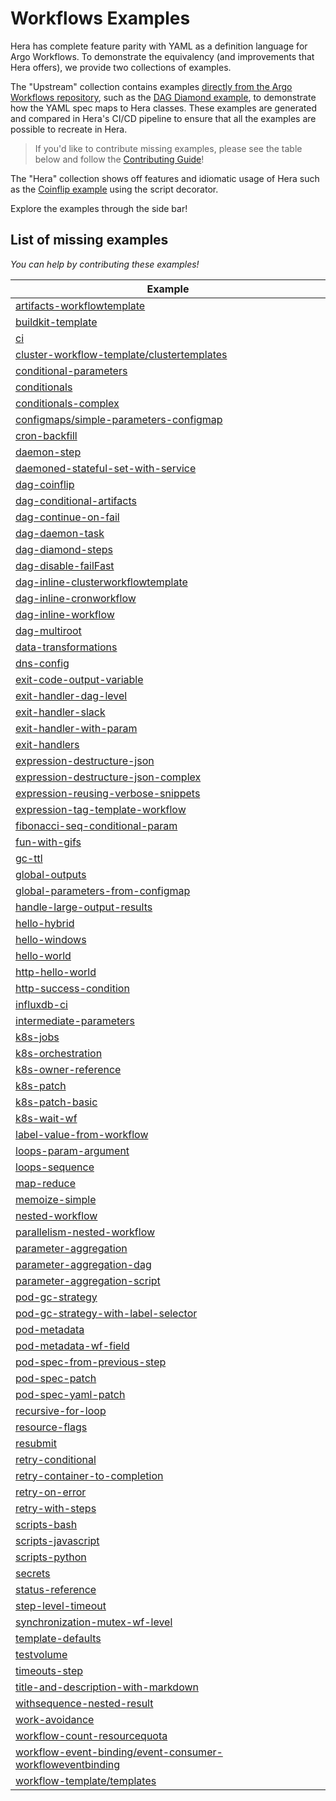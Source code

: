 # Workflows Examples

Hera has complete feature parity with YAML as a definition language for Argo Workflows. To demonstrate the equivalency
(and improvements that Hera offers), we provide two collections of examples.

The "Upstream" collection contains examples
[directly from the Argo Workflows repository](https://github.com/argoproj/argo-workflows/tree/6e97c7d/examples), such as
the [DAG Diamond example](workflows/upstream/dag_diamond.md), to demonstrate how the YAML spec maps to Hera classes.
These examples are generated and compared in Hera's CI/CD pipeline to ensure that all the examples are possible to
recreate in Hera.

> If you'd like to contribute missing examples, please see the table below and follow the
> [Contributing Guide](../CONTRIBUTING.md)!

The "Hera" collection shows off features and idiomatic usage of Hera such as the
[Coinflip example](workflows/scripts/coinflip.md) using the script decorator.

Explore the examples through the side bar!

## List of **missing** examples

*You can help by contributing these examples!*

| Example |
|---------|
| [artifacts-workflowtemplate](https://github.com/argoproj/argo-workflows/blob/main/examples/artifacts-workflowtemplate.yaml) |
| [buildkit-template](https://github.com/argoproj/argo-workflows/blob/main/examples/buildkit-template.yaml) |
| [ci](https://github.com/argoproj/argo-workflows/blob/main/examples/ci.yaml) |
| [cluster-workflow-template/clustertemplates](https://github.com/argoproj/argo-workflows/blob/main/examples/cluster-workflow-template/clustertemplates.yaml) |
| [conditional-parameters](https://github.com/argoproj/argo-workflows/blob/main/examples/conditional-parameters.yaml) |
| [conditionals](https://github.com/argoproj/argo-workflows/blob/main/examples/conditionals.yaml) |
| [conditionals-complex](https://github.com/argoproj/argo-workflows/blob/main/examples/conditionals-complex.yaml) |
| [configmaps/simple-parameters-configmap](https://github.com/argoproj/argo-workflows/blob/main/examples/configmaps/simple-parameters-configmap.yaml) |
| [cron-backfill](https://github.com/argoproj/argo-workflows/blob/main/examples/cron-backfill.yaml) |
| [daemon-step](https://github.com/argoproj/argo-workflows/blob/main/examples/daemon-step.yaml) |
| [daemoned-stateful-set-with-service](https://github.com/argoproj/argo-workflows/blob/main/examples/daemoned-stateful-set-with-service.yaml) |
| [dag-coinflip](https://github.com/argoproj/argo-workflows/blob/main/examples/dag-coinflip.yaml) |
| [dag-conditional-artifacts](https://github.com/argoproj/argo-workflows/blob/main/examples/dag-conditional-artifacts.yaml) |
| [dag-continue-on-fail](https://github.com/argoproj/argo-workflows/blob/main/examples/dag-continue-on-fail.yaml) |
| [dag-daemon-task](https://github.com/argoproj/argo-workflows/blob/main/examples/dag-daemon-task.yaml) |
| [dag-diamond-steps](https://github.com/argoproj/argo-workflows/blob/main/examples/dag-diamond-steps.yaml) |
| [dag-disable-failFast](https://github.com/argoproj/argo-workflows/blob/main/examples/dag-disable-failFast.yaml) |
| [dag-inline-clusterworkflowtemplate](https://github.com/argoproj/argo-workflows/blob/main/examples/dag-inline-clusterworkflowtemplate.yaml) |
| [dag-inline-cronworkflow](https://github.com/argoproj/argo-workflows/blob/main/examples/dag-inline-cronworkflow.yaml) |
| [dag-inline-workflow](https://github.com/argoproj/argo-workflows/blob/main/examples/dag-inline-workflow.yaml) |
| [dag-multiroot](https://github.com/argoproj/argo-workflows/blob/main/examples/dag-multiroot.yaml) |
| [data-transformations](https://github.com/argoproj/argo-workflows/blob/main/examples/data-transformations.yaml) |
| [dns-config](https://github.com/argoproj/argo-workflows/blob/main/examples/dns-config.yaml) |
| [exit-code-output-variable](https://github.com/argoproj/argo-workflows/blob/main/examples/exit-code-output-variable.yaml) |
| [exit-handler-dag-level](https://github.com/argoproj/argo-workflows/blob/main/examples/exit-handler-dag-level.yaml) |
| [exit-handler-slack](https://github.com/argoproj/argo-workflows/blob/main/examples/exit-handler-slack.yaml) |
| [exit-handler-with-param](https://github.com/argoproj/argo-workflows/blob/main/examples/exit-handler-with-param.yaml) |
| [exit-handlers](https://github.com/argoproj/argo-workflows/blob/main/examples/exit-handlers.yaml) |
| [expression-destructure-json](https://github.com/argoproj/argo-workflows/blob/main/examples/expression-destructure-json.yaml) |
| [expression-destructure-json-complex](https://github.com/argoproj/argo-workflows/blob/main/examples/expression-destructure-json-complex.yaml) |
| [expression-reusing-verbose-snippets](https://github.com/argoproj/argo-workflows/blob/main/examples/expression-reusing-verbose-snippets.yaml) |
| [expression-tag-template-workflow](https://github.com/argoproj/argo-workflows/blob/main/examples/expression-tag-template-workflow.yaml) |
| [fibonacci-seq-conditional-param](https://github.com/argoproj/argo-workflows/blob/main/examples/fibonacci-seq-conditional-param.yaml) |
| [fun-with-gifs](https://github.com/argoproj/argo-workflows/blob/main/examples/fun-with-gifs.yaml) |
| [gc-ttl](https://github.com/argoproj/argo-workflows/blob/main/examples/gc-ttl.yaml) |
| [global-outputs](https://github.com/argoproj/argo-workflows/blob/main/examples/global-outputs.yaml) |
| [global-parameters-from-configmap](https://github.com/argoproj/argo-workflows/blob/main/examples/global-parameters-from-configmap.yaml) |
| [handle-large-output-results](https://github.com/argoproj/argo-workflows/blob/main/examples/handle-large-output-results.yaml) |
| [hello-hybrid](https://github.com/argoproj/argo-workflows/blob/main/examples/hello-hybrid.yaml) |
| [hello-windows](https://github.com/argoproj/argo-workflows/blob/main/examples/hello-windows.yaml) |
| [hello-world](https://github.com/argoproj/argo-workflows/blob/main/examples/hello-world.yaml) |
| [http-hello-world](https://github.com/argoproj/argo-workflows/blob/main/examples/http-hello-world.yaml) |
| [http-success-condition](https://github.com/argoproj/argo-workflows/blob/main/examples/http-success-condition.yaml) |
| [influxdb-ci](https://github.com/argoproj/argo-workflows/blob/main/examples/influxdb-ci.yaml) |
| [intermediate-parameters](https://github.com/argoproj/argo-workflows/blob/main/examples/intermediate-parameters.yaml) |
| [k8s-jobs](https://github.com/argoproj/argo-workflows/blob/main/examples/k8s-jobs.yaml) |
| [k8s-orchestration](https://github.com/argoproj/argo-workflows/blob/main/examples/k8s-orchestration.yaml) |
| [k8s-owner-reference](https://github.com/argoproj/argo-workflows/blob/main/examples/k8s-owner-reference.yaml) |
| [k8s-patch](https://github.com/argoproj/argo-workflows/blob/main/examples/k8s-patch.yaml) |
| [k8s-patch-basic](https://github.com/argoproj/argo-workflows/blob/main/examples/k8s-patch-basic.yaml) |
| [k8s-wait-wf](https://github.com/argoproj/argo-workflows/blob/main/examples/k8s-wait-wf.yaml) |
| [label-value-from-workflow](https://github.com/argoproj/argo-workflows/blob/main/examples/label-value-from-workflow.yaml) |
| [loops-param-argument](https://github.com/argoproj/argo-workflows/blob/main/examples/loops-param-argument.yaml) |
| [loops-sequence](https://github.com/argoproj/argo-workflows/blob/main/examples/loops-sequence.yaml) |
| [map-reduce](https://github.com/argoproj/argo-workflows/blob/main/examples/map-reduce.yaml) |
| [memoize-simple](https://github.com/argoproj/argo-workflows/blob/main/examples/memoize-simple.yaml) |
| [nested-workflow](https://github.com/argoproj/argo-workflows/blob/main/examples/nested-workflow.yaml) |
| [parallelism-nested-workflow](https://github.com/argoproj/argo-workflows/blob/main/examples/parallelism-nested-workflow.yaml) |
| [parameter-aggregation](https://github.com/argoproj/argo-workflows/blob/main/examples/parameter-aggregation.yaml) |
| [parameter-aggregation-dag](https://github.com/argoproj/argo-workflows/blob/main/examples/parameter-aggregation-dag.yaml) |
| [parameter-aggregation-script](https://github.com/argoproj/argo-workflows/blob/main/examples/parameter-aggregation-script.yaml) |
| [pod-gc-strategy](https://github.com/argoproj/argo-workflows/blob/main/examples/pod-gc-strategy.yaml) |
| [pod-gc-strategy-with-label-selector](https://github.com/argoproj/argo-workflows/blob/main/examples/pod-gc-strategy-with-label-selector.yaml) |
| [pod-metadata](https://github.com/argoproj/argo-workflows/blob/main/examples/pod-metadata.yaml) |
| [pod-metadata-wf-field](https://github.com/argoproj/argo-workflows/blob/main/examples/pod-metadata-wf-field.yaml) |
| [pod-spec-from-previous-step](https://github.com/argoproj/argo-workflows/blob/main/examples/pod-spec-from-previous-step.yaml) |
| [pod-spec-patch](https://github.com/argoproj/argo-workflows/blob/main/examples/pod-spec-patch.yaml) |
| [pod-spec-yaml-patch](https://github.com/argoproj/argo-workflows/blob/main/examples/pod-spec-yaml-patch.yaml) |
| [recursive-for-loop](https://github.com/argoproj/argo-workflows/blob/main/examples/recursive-for-loop.yaml) |
| [resource-flags](https://github.com/argoproj/argo-workflows/blob/main/examples/resource-flags.yaml) |
| [resubmit](https://github.com/argoproj/argo-workflows/blob/main/examples/resubmit.yaml) |
| [retry-conditional](https://github.com/argoproj/argo-workflows/blob/main/examples/retry-conditional.yaml) |
| [retry-container-to-completion](https://github.com/argoproj/argo-workflows/blob/main/examples/retry-container-to-completion.yaml) |
| [retry-on-error](https://github.com/argoproj/argo-workflows/blob/main/examples/retry-on-error.yaml) |
| [retry-with-steps](https://github.com/argoproj/argo-workflows/blob/main/examples/retry-with-steps.yaml) |
| [scripts-bash](https://github.com/argoproj/argo-workflows/blob/main/examples/scripts-bash.yaml) |
| [scripts-javascript](https://github.com/argoproj/argo-workflows/blob/main/examples/scripts-javascript.yaml) |
| [scripts-python](https://github.com/argoproj/argo-workflows/blob/main/examples/scripts-python.yaml) |
| [secrets](https://github.com/argoproj/argo-workflows/blob/main/examples/secrets.yaml) |
| [status-reference](https://github.com/argoproj/argo-workflows/blob/main/examples/status-reference.yaml) |
| [step-level-timeout](https://github.com/argoproj/argo-workflows/blob/main/examples/step-level-timeout.yaml) |
| [synchronization-mutex-wf-level](https://github.com/argoproj/argo-workflows/blob/main/examples/synchronization-mutex-wf-level.yaml) |
| [template-defaults](https://github.com/argoproj/argo-workflows/blob/main/examples/template-defaults.yaml) |
| [testvolume](https://github.com/argoproj/argo-workflows/blob/main/examples/testvolume.yaml) |
| [timeouts-step](https://github.com/argoproj/argo-workflows/blob/main/examples/timeouts-step.yaml) |
| [title-and-description-with-markdown](https://github.com/argoproj/argo-workflows/blob/main/examples/title-and-description-with-markdown.yaml) |
| [withsequence-nested-result](https://github.com/argoproj/argo-workflows/blob/main/examples/withsequence-nested-result.yaml) |
| [work-avoidance](https://github.com/argoproj/argo-workflows/blob/main/examples/work-avoidance.yaml) |
| [workflow-count-resourcequota](https://github.com/argoproj/argo-workflows/blob/main/examples/workflow-count-resourcequota.yaml) |
| [workflow-event-binding/event-consumer-workfloweventbinding](https://github.com/argoproj/argo-workflows/blob/main/examples/workflow-event-binding/event-consumer-workfloweventbinding.yaml) |
| [workflow-template/templates](https://github.com/argoproj/argo-workflows/blob/main/examples/workflow-template/templates.yaml) |
